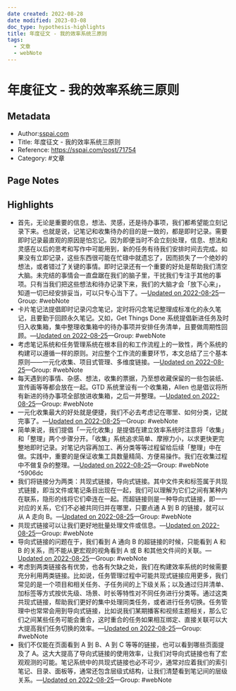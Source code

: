 ```yaml
---
date created: 2022-08-28
date modified: 2023-03-08
doc_type: hypothesis-highlights
title: 年度征文 - 我的效率系统三原则
tags:
  - 文章
  - webNote
---
```


# 年度征文 - 我的效率系统三原则

## Metadata

- Author:[sspai.com]()
- Title: 年度征文 - 我的效率系统三原则
- Reference: https://sspai.com/post/71754
- Category: #文章

## Page Notes

## Highlights

- 首先，无论是重要的信息，想法、灵感，还是待办事项，我们都希望能立刻记录下来。也就是说，记笔记和收集待办的目的是一致的，都是即时记录。需要即时记录最直观的原因是怕忘记。因为即便当时不会立刻处理，信息、想法和灵感在以后的思考和写作中可能用到，新的任务有待我们安排时间去完成。如果没有立即记录，这些东西很可能在忙碌中就遗忘了，因而损失了一个绝妙的想法，或者错过了关键的事情。即时记录还有一个重要的好处是帮助我们清空大脑。未完结的事情会一直盘踞在我们的脑子里，干扰我们专注于其他的事项。只有当我们把这些想法和待办记录下来，我们的大脑才会「放下心来」，知道一切已经安排妥当，可以只专心当下了。—[Updated on 2022-08-25](https://hyp.is/wC-byiPOEe2lrw--asiHmg/sspai.com/post/71754)—Group: #webNote
- 卡片笔记法提倡即时记录闪念笔记，定时将闪念笔记整理成标准化的永久笔记，且要勤于回顾永久笔记。又如，Get Things Done 系统提倡新进任务及时归入收集箱，集中整理收集箱中的待办事项并安排任务清单，且要做周期性回顾。—[Updated on 2022-08-25](https://hyp.is/y0-rTiPOEe2rBzuVi6w0Cw/sspai.com/post/71754)—Group: #webNote
- 考虑笔记系统和任务管理系统在根本目的和工作流程上的一致性，两个系统的构建可以遵循一样的原则。对应整个工作流的重要环节，本文总结了三个基本原则——一元化收集、项目式管理、多维度链接。—[Updated on 2022-08-25](https://hyp.is/2ZlH5iPOEe2gqnMN-ps_Vw/sspai.com/post/71754)—Group: #webNote
- 每天遇到的事情、杂感、想法，收集的票据，乃至想收藏保留的一些包装纸、宣传画等等都会放在一起。GTD 系统里设有一个收集箱，Allen 也是倡议将所有新进的待办事项全部放进收集箱，之后一并整理。—[Updated on 2022-08-25](https://hyp.is/86GQgCPOEe28BeuoXcgWpg/sspai.com/post/71754)—Group: #webNote
- 一元化收集最大的好处就是便捷，我们不必去考虑记在哪里、如何分类，记就完事了。—[Updated on 2022-08-25](https://hyp.is/_Rp_8CPOEe2WfhMPzP7fIw/sspai.com/post/71754)—Group: #webNote
- 简单来说，我们提倡「一元化收集」是提倡在建立效率系统时注意将「收集」和「整理」两个步骤分开。「收集」系统追求简单、摩擦力小，以求更快更完整地即时记录。对笔记内容再加工、再分类等等过程留给后续「整理」中在做。实践中，重要的是保证收集工具数量精简、方便易操作。我们在收集过程中不做复杂的整理。—[Updated on 2022-08-25](https://hyp.is/IZo3HCPPEe2ugz_qdZXTsQ/sspai.com/post/71754)—Group: #webNote  
 ^5906dc
- 我们将链接分为两类：共现式链接，导向式链接。其中文件夹和标签属于共现式链接，即当文件或笔记条目出现在一起，我们可以理解为它们之间有某种内在联系，隐形的线将它们牵连在一起。而超链接则是一种导向式链接，即一一对应的关系，它们不必被共同归并在哪里，只要点通 A 到 B 的链接，就可以从 A 走向 B。—[Updated on 2022-08-25](https://hyp.is/hUa9EiPPEe2obIOsTAbn5w/sspai.com/post/71754)—Group: #webNote
- 共现式链接可以让我们更好地批量处理文件或信息。—[Updated on 2022-08-25](https://hyp.is/idIyniPPEe2BroeXpTjjEw/sspai.com/post/71754)—Group: #webNote
- 导向式链接的问题在于，我们看到 A 通向 B 的超链接的时候，只能看到 A 和 B 的关系，而不能从更宏观的视角看到 A 或 B 和其他文件间的关联。—[Updated on 2022-08-25](https://hyp.is/moHCJiPPEe2wD5uMjoFlEw/sspai.com/post/71754)—Group: #webNote
- 考虑到两类链接各有优势，也各有欠缺之处，我们在构建效率系统的时候需要充分利用两类链接。比如说，任务管理过程中可能共现式链接应用更多，我们常见的是一个项目和相关任务、子任务间的上下级关系；以及通过归并清单、加标签等方式按优先级、场景、时长等特性对不同任务进行分类等。通过这类共现式链接，帮助我们更好的集中处理同类任务，或者进行任务切换。任务管理中也常常会用到导向式链接，比如说我们某期播客和视频主题相关，那么它们之间某些任务可能会重合，这时重合的任务如果相互绑定、直接关联可以大大提高我们任务切换的效率。—[Updated on 2022-08-25](https://hyp.is/0EFjMCPPEe2-No91iUvLJQ/sspai.com/post/71754)—Group: #webNote
- 我们不仅能在页面看到 A 到 B、A 到 C 等等的链接，也可以看到哪些页面提及了 A。这大大提高了导向式链接的使用效率，让我们对导向式链接也有了宏观观测的可能。笔记系统中的共现式链接也必不可少，通常对应着我们的索引笔记、目录、面板等，通常还包含层级式结构，让我们清楚看到笔记间的层级关系。—[Updated on 2022-08-25](https://hyp.is/6iLVriPPEe2zrku3mijtIA/sspai.com/post/71754)—Group: #webNote
